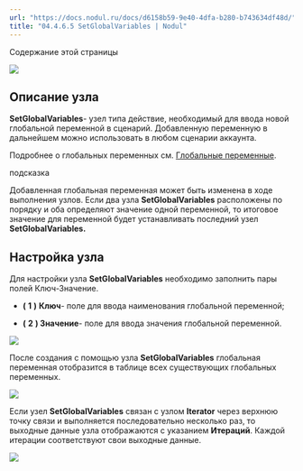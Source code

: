```yaml
---
url: "https://docs.nodul.ru/docs/d6158b59-9e40-4dfa-b280-b743634df48d/"
title: "04.4.6.5 SetGlobalVariables | Nodul"
---
```


Содержание этой страницы

![](https://docs.nodul.ru/img/notion/8a19a8ec-c3d9-4668-a264-f8a76cdd93c6/Untitled.png)

## Описание узла [​](https://docs.nodul.ru/docs/d6158b59-9e40-4dfa-b280-b743634df48d/\#%D0%BE%D0%BF%D0%B8%D1%81%D0%B0%D0%BD%D0%B8%D0%B5-%D1%83%D0%B7%D0%BB%D0%B0 "Прямая ссылка на Описание узла")

**SetGlobalVariables**\- узел типа действие, необходимый для ввода новой глобальной переменной в сценарий. Добавленную переменную в дальнейшем можно использовать в любом сценарии аккаунта.

Подробнее о глобальных переменных см. [Глобальные переменные](https://docs.nodul.ru/docs/2eed39cc-e2e9-42c2-989f-f4d59beab491).

подсказка

Добавленная глобальная переменная может быть изменена в ходе выполнения узлов. Если два узла **SetGlobalVariables** расположены по порядку и оба определяют значение одной переменной, то итоговое значение для переменной будет устанавливать последний узел **SetGlobalVariables.**

## Настройка узла [​](https://docs.nodul.ru/docs/d6158b59-9e40-4dfa-b280-b743634df48d/\#%D0%BD%D0%B0%D1%81%D1%82%D1%80%D0%BE%D0%B9%D0%BA%D0%B0-%D1%83%D0%B7%D0%BB%D0%B0 "Прямая ссылка на Настройка узла")

Для настройки узла **SetGlobalVariables** необходимо заполнить пары полей Ключ-Значение.

- **(** **1** **)** **Ключ**\- поле для ввода наименования глобальной переменной;

- **(** **2** **) Значение**\- поле для ввода значения глобальной переменной.

![](https://docs.nodul.ru/img/notion/ff4f4262-e946-44b9-87a2-0ea341ecce4d/Untitled.png)

После создания с помощью узла **SetGlobalVariables** глобальная переменная отобразится в таблице всех существующих глобальных переменных.

![](https://docs.nodul.ru/img/notion/17517bcb-4f59-4964-93c5-cb9df7bcf862/Untitled.png)

Если узел **SetGlobalVariables** связан с узлом **Iterator** через верхнюю точку связи и выполняется последовательно несколько раз, то выходные данные узла отображаются с указанием **Итераций**. Каждой итерации соответствуют свои выходные данные.

![](https://docs.nodul.ru/img/notion/00bc6aa4-c9e4-4f6a-bc33-8b296af6d5ab/Untitled.png)
